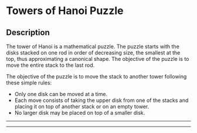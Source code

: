 # Towers of Hanoi Puzzle

## Description

The tower of Hanoi is a mathematical puzzle.
The puzzle starts with the disks stacked on one rod in order of decreasing size,
the smallest at the top, thus approximating a canonical shape.
The objective of the puzzle is to move the entire stack to the last rod.

The objective of the puzzle is to move the stack to another tower following these simple rules:
* Only one disk can be moved at a time.
* Each move consists of taking the upper disk from one of the stacks and placing it on top of another stack or on an empty tower.
* No larger disk may be placed on top of a smaller disk.

---

---